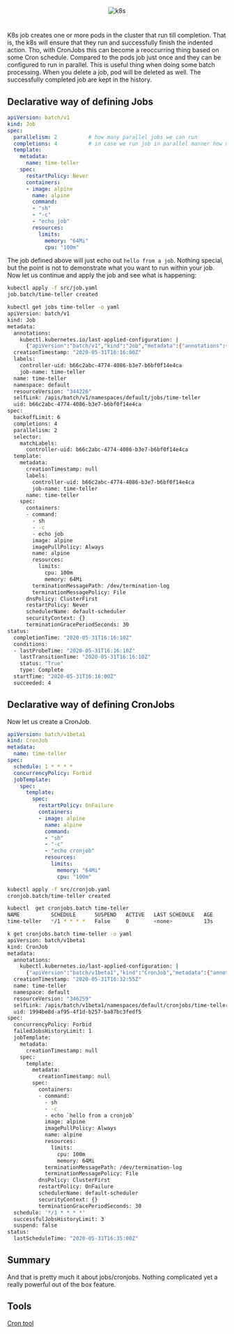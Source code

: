<p align=center>
  <img alt="k8s" src="./resources/k8s.svg" />
</p>

#

K8s job creates one or more pods in the cluster that run till completion. That is, the k8s will ensure that they run and successfully finish the indented action. Tho, with CronJobs this can become a reoccurring thing based on some Cron schedule. Compared to the pods job just once and they can be configured to run in parallel. This is useful thing when doing some batch processing. When you delete a job, pod will be deleted as well. The successfully completed job are kept in the history.

## Declarative way of defining Jobs

```yml
apiVersion: batch/v1
kind: Job
spec:
  parallelism: 2          # how many parallel jobs we can run
  completions: 4          # in case we run job in parallel manner how many times we need to run the job to mark the job as completed
  template:
    metadata:
      name: time-teller
    spec:
      restartPolicy: Never
      containers:
      - image: alpine
        name: alpine
        command:
        - "sh"
        - "-c"
        - "echo job"
        resources:
          limits:
            memory: "64Mi"
            cpu: "100m"
```

The job defined above will just echo out `hello from a job`. Nothing special, but the point is not to demonstrate what you want to run within your job. Now let us continue and apply the job and see what is happening:

```bash
kubectl apply -f src/job.yaml
job.batch/time-teller created

kubectl get jobs time-teller -o yaml
apiVersion: batch/v1
kind: Job
metadata:
  annotations:
    kubectl.kubernetes.io/last-applied-configuration: |
      {"apiVersion":"batch/v1","kind":"Job","metadata":{"annotations":{},"name":"time-teller","namespace":"default"},"spec":{"completions":4,"parallelism":2,"template":{"metadata":{"name":"time-teller"},"spec":{"containers":[{"command":["sh","-c","echo job"],"image":"alpine","name":"alpine","resources":{"limits":{"cpu":"100m","memory":"64Mi"}}}],"restartPolicy":"Never"}}}}
  creationTimestamp: "2020-05-31T16:16:00Z"
  labels:
    controller-uid: b66c2abc-4774-4086-b3e7-b6bf0f14e4ca
    job-name: time-teller
  name: time-teller
  namespace: default
  resourceVersion: "344226"
  selfLink: /apis/batch/v1/namespaces/default/jobs/time-teller
  uid: b66c2abc-4774-4086-b3e7-b6bf0f14e4ca
spec:
  backoffLimit: 6
  completions: 4
  parallelism: 2
  selector:
    matchLabels:
      controller-uid: b66c2abc-4774-4086-b3e7-b6bf0f14e4ca
  template:
    metadata:
      creationTimestamp: null
      labels:
        controller-uid: b66c2abc-4774-4086-b3e7-b6bf0f14e4ca
        job-name: time-teller
      name: time-teller
    spec:
      containers:
      - command:
        - sh
        - -c
        - echo job
        image: alpine
        imagePullPolicy: Always
        name: alpine
        resources:
          limits:
            cpu: 100m
            memory: 64Mi
        terminationMessagePath: /dev/termination-log
        terminationMessagePolicy: File
      dnsPolicy: ClusterFirst
      restartPolicy: Never
      schedulerName: default-scheduler
      securityContext: {}
      terminationGracePeriodSeconds: 30
status:
  completionTime: "2020-05-31T16:16:10Z"
  conditions:
  - lastProbeTime: "2020-05-31T16:16:10Z"
    lastTransitionTime: "2020-05-31T16:16:10Z"
    status: "True"
    type: Complete
  startTime: "2020-05-31T16:16:00Z"
  succeeded: 4
```

## Declarative way of defining CronJobs

Now let us create a CronJob.

```yaml
apiVersion: batch/v1beta1
kind: CronJob
metadata:
  name: time-teller
spec:
  schedule: 1 * * * *
  concurrencyPolicy: Forbid
  jobTemplate:
    spec:
      template:
        spec:
          restartPolicy: OnFailure
          containers:
          - image: alpine
            name: alpine
            command:
            - "sh"
            - "-c"
            - "echo cronjob"
            resources:
              limits:
                memory: "64Mi"
                cpu: "100m"
```

```bash
kubectl apply -f src/cronjob.yaml
cronjob.batch/time-teller created

kubectl  get cronjobs.batch time-teller
NAME          SCHEDULE      SUSPEND   ACTIVE   LAST SCHEDULE   AGE
time-teller   */1 * * * *   False     0        <none>          13s

k get cronjobs.batch time-teller -o yaml
apiVersion: batch/v1beta1
kind: CronJob
metadata:
  annotations:
    kubectl.kubernetes.io/last-applied-configuration: |
      {"apiVersion":"batch/v1beta1","kind":"CronJob","metadata":{"annotations":{},"name":"time-teller","namespace":"default"},"spec":{"concurrencyPolicy":"Forbid","jobTemplate":{"spec":{"template":{"spec":{"containers":[{"command":["sh","-c","echo `hello from a cronjob`"],"image":"alpine","name":"alpine","resources":{"limits":{"cpu":"100m","memory":"64Mi"}}}],"restartPolicy":"OnFailure"}}}},"schedule":"*/1 * * * *"}}
  creationTimestamp: "2020-05-31T16:32:55Z"
  name: time-teller
  namespace: default
  resourceVersion: "346259"
  selfLink: /apis/batch/v1beta1/namespaces/default/cronjobs/time-teller
  uid: 1994be8d-af95-4f1d-b257-ba87bc3fedf5
spec:
  concurrencyPolicy: Forbid
  failedJobsHistoryLimit: 1
  jobTemplate:
    metadata:
      creationTimestamp: null
    spec:
      template:
        metadata:
          creationTimestamp: null
        spec:
          containers:
          - command:
            - sh
            - -c
            - echo `hello from a cronjob`
            image: alpine
            imagePullPolicy: Always
            name: alpine
            resources:
              limits:
                cpu: 100m
                memory: 64Mi
            terminationMessagePath: /dev/termination-log
            terminationMessagePolicy: File
          dnsPolicy: ClusterFirst
          restartPolicy: OnFailure
          schedulerName: default-scheduler
          securityContext: {}
          terminationGracePeriodSeconds: 30
  schedule: '*/1 * * * *'
  successfulJobsHistoryLimit: 3
  suspend: false
status:
  lastScheduleTime: "2020-05-31T16:35:00Z"  
```

## Summary

And that is pretty much it about jobs/cronjobs. Nothing complicated yet a really powerful out of the box feature.

## Tools

[Cron tool](https://crontab.guru/)
